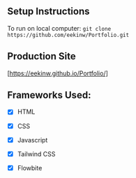 ## Setup Instructions
To run on local computer: 
`git clone https://github.com/eekinw/Portfolio.git`


## Production Site
[https://eekinw.github.io/Portfolio/]



## Frameworks Used:

- [x] HTML
- [x] CSS
- [x] Javascript
- [x] Tailwind CSS
- [x] Flowbite


